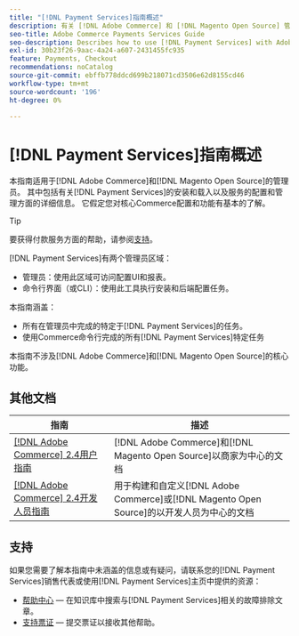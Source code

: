 ```yaml
---
title: "[!DNL Payment Services]指南概述"
description: 有关 [!DNL Adobe Commerce] 和 [!DNL Magento Open Source] 管理员的 [!DNL Payment Services] 的全面信息，包括安装和入门
seo-title: Adobe Commerce Payments Services Guide
seo-description: Describes how to use [!DNL Payment Services] with Adobe Commerce or [!DNL Magento Open Source].
exl-id: 30b23f26-9aac-4a24-a607-2431455fc935
feature: Payments, Checkout
recommendations: noCatalog
source-git-commit: ebffb778ddcd699b218071cd3506e62d8155cd46
workflow-type: tm+mt
source-wordcount: '196'
ht-degree: 0%

---
```


# [!DNL Payment Services]指南概述

本指南适用于[!DNL Adobe Commerce]和[!DNL Magento Open Source]的管理员。 其中包括有关[!DNL Payment Services]的安装和载入以及服务的配置和管理方面的详细信息。 它假定您对核心Commerce配置和功能有基本的了解。

>[!TIP]
>
>要获得付款服务方面的帮助，请参阅[支持](#support)。

[!DNL Payment Services]有两个管理员区域：

* 管理员：使用此区域可访问配置UI和报表。
* 命令行界面（或CLI）：使用此工具执行安装和后端配置任务。

本指南涵盖：

* 所有在管理员中完成的特定于[!DNL Payment Services]的任务。
* 使用Commerce命令行完成的所有[!DNL Payment Services]特定任务

本指南不涉及[!DNL Adobe Commerce]和[!DNL Magento Open Source]的核心功能。

## 其他文档

| 指南 | 描述 |
|------ | ----------- |
| [[!DNL Adobe Commerce] 2.4用户指南](https://experienceleague.adobe.com/docs/commerce-admin/user-guides/home.html) | [!DNL Adobe Commerce]和[!DNL Magento Open Source]以商家为中心的文档 |
| [[!DNL Adobe Commerce] 2.4开发人员指南](https://developer.adobe.com/commerce/docs) | 用于构建和自定义[!DNL Adobe Commerce]或[!DNL Magento Open Source]的以开发人员为中心的文档 |

## 支持

如果您需要了解本指南中未涵盖的信息或有疑问，请联系您的[!DNL Payment Services]销售代表或使用[!DNL Payment Services]主页中提供的资源：

* [帮助中心](https://experienceleague.adobe.com/docs/commerce-knowledge-base/kb/overview.html) — 在知识库中搜索与[!DNL Payment Services]相关的故障排除文章。
* [支持票证](https://experienceleague.adobe.com/docs/commerce-knowledge-base/kb/help-center-guide/magento-help-center-user-guide.html#submit-ticket) — 提交票证以接收其他帮助。
